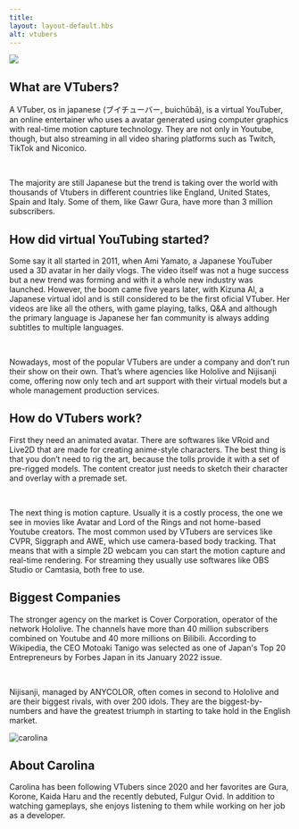 ```yaml
---
title: ㅤ
layout: layout-default.hbs
alt: vtubers
---
```



 <img class="homeimg"
            src="https://1.bp.blogspot.com/-h6ZDOE0AVtA/XjHrcJuxvrI/AAAAAAAAA7Y/W2Yg5N4o_CgdPGuFEOO5mCBbTi7W3JABACLcBGAsYHQ/s640/Virtual%2BYoutubers%2B1.png">

<div class="vtubers-info">

## What are VTubers?

<p class="main-text">A VTuber, os in japanese (ブイチューバー, buichūbā), is a virtual YouTuber, an online entertainer who uses a avatar generated using computer graphics with real-time motion capture technology. They are not only in Youtube, though, but also streaming in all video sharing platforms such as Twitch, TikTok and Niconico.</p> 
<br>
<p class="main-text">The majority are still Japanese but the trend is taking over the world with thousands of Vtubers in different countries like England, United States, Spain and Italy. Some of them, like Gawr Gura, have more than 3 million subscribers. 
</p> 

</div>

<div class="vtubers-start">

## How did virtual YouTubing started?
 
<p class="main-text">Some say it all started in 2011, when Ami Yamato, a Japanese YouTuber used a 3D avatar in her daily vlogs. The video itself was not a huge success but a new trend was forming and with it a whole new industry was launched. However, the boom came five years later, with Kizuna Al, a Japanese virtual idol and is still considered to be the first oficial VTuber. Her videos are like all the others, with game playing, talks, Q&A and although the primary language is Japanese her fan community is always adding subtitles to multiple languages.  </p>
<br>
<p class="main-text">Nowadays, most of the popular VTubers are under a company and don’t run their show on their own. That’s where agencies like Hololive and Nijisanji come, offering now only tech and art support with their virtual models but a whole management production services.  </p>


</div>

<div class="vtubers-work">

## How do VTubers work? 
 
<p class="main-text">First they need an animated avatar. There are softwares like VRoid and Live2D that are made for creating anime-style characters. The best thing is that you don’t need to rig the art, because the tolls provide it with a set of pre-rigged models. The content creator just needs to sketch their character and overlay with a premade set. </p>
<br>
<p class="main-text">The next thing is motion capture. Usually it is a costly process, the one we see in movies like Avatar and Lord of the Rings and not home-based Youtube creators. The most common used by VTubers are services like CVPR, Siggraph and AWE, which use camera-based body tracking. That means that with a simple 2D webcam you can start the motion capture and real-time rendering. For streaming they usually use softwares like OBS Studio or Camtasia, both free to use. </p>

</div>

## Biggest Companies

<p class="main-text">The stronger agency on the market is Cover Corporation, operator of the network Hololive. The channels have more than 40 million subscribers combined on Youtube and 40 more millions on Bilibili. According to Wikipedia, the CEO Motoaki Tanigo was selected as one of Japan's Top 20 Entrepreneurs by Forbes Japan in its January 2022 issue.</p>
<br>
<p class="main-text">Nijisanji, managed by ANYCOLOR, often comes in second to Hololive and are their biggest rivals, with over 200 idols. They are the biggest-by-numbers and have the greatest triumph in starting to take hold in the English market. 
</p>

<section class="about">
    <img class="about-img"
        src="https://lh3.googleusercontent.com/a-/AOh14Gi6a7p1sbdS-5q3xVyTnBeSrxtFjDQaLHTV7--X=s288-p-rw-no"
        alt="carolina">
    <div class="about-info">
        <h1 class="name">About Carolina</h1>
        <p>Carolina has been following VTubers since 2020 and her favorites are Gura, Korone, Kaida Haru and the recently debuted, Fulgur Ovid. In addition to watching gameplays, she enjoys listening to them while working on her job as a developer.
        </p>
    </div>
</section>